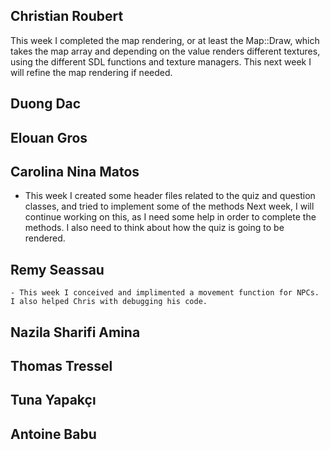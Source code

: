## Christian Roubert
This week I completed the map rendering, or at least the Map::Draw, which takes the map array and depending on the value renders different textures, using the different SDL functions and texture managers. This next week I will refine the map rendering if needed. 

## Duong Dac

## Elouan Gros

## Carolina Nina Matos
- This week I created some header files related to the quiz and question classes, and tried to implement some of the methods
Next week, I will continue working on this, as I need some help in order to complete the methods. I also need to think about how the quiz is going to be rendered.

## Remy Seassau

    - This week I conceived and implimented a movement function for NPCs. I also helped Chris with debugging his code.

## Nazila Sharifi Amina

## Thomas Tressel

## Tuna Yapakçı

## Antoine Babu

